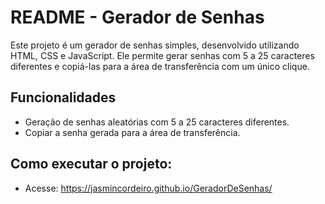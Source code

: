 # README - Gerador de Senhas

Este projeto é um gerador de senhas simples, desenvolvido utilizando HTML, CSS e JavaScript. Ele permite gerar senhas com 5 a 25 caracteres diferentes e copiá-las para a área de transferência com um único clique.

## Funcionalidades

- Geração de senhas aleatórias com 5 a 25 caracteres diferentes.
- Copiar a senha gerada para a área de transferência.

## Como executar o projeto:

- Acesse: https://jasmincordeiro.github.io/GeradorDeSenhas/
